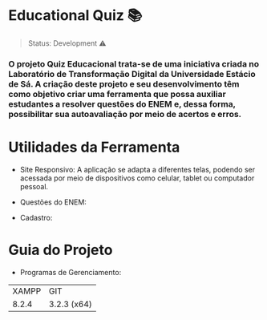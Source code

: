 <h1>Educational Quiz 📚</h1>

> Status: Development ⚠️

### O projeto Quiz Educacional trata-se de uma iniciativa criada no Laboratório de Transformação Digital da Universidade Estácio de Sá. A criação deste projeto e seu desenvolvimento têm como objetivo criar uma ferramenta que possa auxiliar estudantes a resolver questões do ENEM e, dessa forma, possibilitar sua autoavaliação por meio de acertos e erros.

<h1>Utilidades da Ferramenta</h1>

+ Site Responsivo: A aplicação se adapta a diferentes telas, podendo ser acessada por meio de dispositivos como celular, tablet ou computador pessoal.

+ Questões do ENEM:

+ Cadastro:

<h1>Guia do Projeto</h1>

+ Programas de Gerenciamento:
<table>
  <tr>
    <td>XAMPP</td>
    <td>GIT</td>
  </tr>
  <tr>
    <td>8.2.4</td>
    <td>3.2.3 (x64)</td>
  </tr>
</table>

